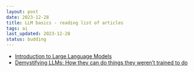 ```yaml
---
layout: post
date: 2023-12-28
title: LLM basics - reading list of articles
tags: ai
last_updated: 2023-12-28
status: budding
---
```


* [Introduction to Large Language Models](https://developers.google.com/machine-learning/resources/intro-llms)
* [Demystifying LLMs: How they can do things they weren’t trained to do](https://github.blog/2023-10-27-demystifying-llms-how-they-can-do-things-they-werent-trained-to-do/)